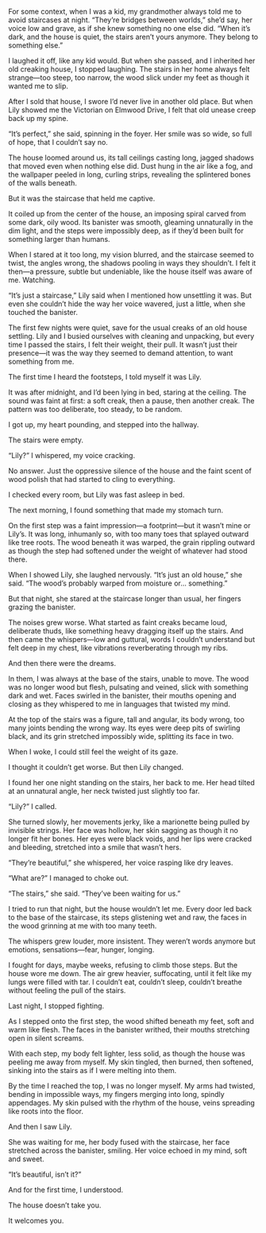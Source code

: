
For some context, when I was a kid, my grandmother always told me to avoid staircases at night. “They’re bridges between worlds,” she’d say, her voice low and grave, as if she knew something no one else did. “When it’s dark, and the house is quiet, the stairs aren’t yours anymore. They belong to something else.”

I laughed it off, like any kid would. But when she passed, and I inherited her old creaking house, I stopped laughing. The stairs in her home always felt strange—too steep, too narrow, the wood slick under my feet as though it wanted me to slip.

After I sold that house, I swore I’d never live in another old place. But when Lily showed me the Victorian on Elmwood Drive, I felt that old unease creep back up my spine.

“It’s perfect,” she said, spinning in the foyer. Her smile was so wide, so full of hope, that I couldn’t say no.

The house loomed around us, its tall ceilings casting long, jagged shadows that moved even when nothing else did. Dust hung in the air like a fog, and the wallpaper peeled in long, curling strips, revealing the splintered bones of the walls beneath.

But it was the staircase that held me captive.

It coiled up from the center of the house, an imposing spiral carved from some dark, oily wood. Its banister was smooth, gleaming unnaturally in the dim light, and the steps were impossibly deep, as if they’d been built for something larger than humans.

When I stared at it too long, my vision blurred, and the staircase seemed to twist, the angles wrong, the shadows pooling in ways they shouldn’t. I felt it then—a pressure, subtle but undeniable, like the house itself was aware of me. Watching.

“It’s just a staircase,” Lily said when I mentioned how unsettling it was. But even she couldn’t hide the way her voice wavered, just a little, when she touched the banister.

The first few nights were quiet, save for the usual creaks of an old house settling. Lily and I busied ourselves with cleaning and unpacking, but every time I passed the stairs, I felt their weight, their pull. It wasn’t just their presence—it was the way they seemed to demand attention, to want something from me.

The first time I heard the footsteps, I told myself it was Lily.

It was after midnight, and I’d been lying in bed, staring at the ceiling. The sound was faint at first: a soft creak, then a pause, then another creak. The pattern was too deliberate, too steady, to be random.

I got up, my heart pounding, and stepped into the hallway.

The stairs were empty.

“Lily?” I whispered, my voice cracking.

No answer. Just the oppressive silence of the house and the faint scent of wood polish that had started to cling to everything.

I checked every room, but Lily was fast asleep in bed.

The next morning, I found something that made my stomach turn.

On the first step was a faint impression—a footprint—but it wasn’t mine or Lily’s. It was long, inhumanly so, with too many toes that splayed outward like tree roots. The wood beneath it was warped, the grain rippling outward as though the step had softened under the weight of whatever had stood there.

When I showed Lily, she laughed nervously. “It’s just an old house,” she said. “The wood’s probably warped from moisture or… something.”

But that night, she stared at the staircase longer than usual, her fingers grazing the banister.

The noises grew worse. What started as faint creaks became loud, deliberate thuds, like something heavy dragging itself up the stairs. And then came the whispers—low and guttural, words I couldn’t understand but felt deep in my chest, like vibrations reverberating through my ribs.

And then there were the dreams.

In them, I was always at the base of the stairs, unable to move. The wood was no longer wood but flesh, pulsating and veined, slick with something dark and wet. Faces swirled in the banister, their mouths opening and closing as they whispered to me in languages that twisted my mind.

At the top of the stairs was a figure, tall and angular, its body wrong, too many joints bending the wrong way. Its eyes were deep pits of swirling black, and its grin stretched impossibly wide, splitting its face in two.

When I woke, I could still feel the weight of its gaze.

I thought it couldn’t get worse. But then Lily changed.

I found her one night standing on the stairs, her back to me. Her head tilted at an unnatural angle, her neck twisted just slightly too far.

“Lily?” I called.

She turned slowly, her movements jerky, like a marionette being pulled by invisible strings. Her face was hollow, her skin sagging as though it no longer fit her bones. Her eyes were black voids, and her lips were cracked and bleeding, stretched into a smile that wasn’t hers.

“They’re beautiful,” she whispered, her voice rasping like dry leaves.

“What are?” I managed to choke out.

“The stairs,” she said. “They’ve been waiting for us.”

I tried to run that night, but the house wouldn’t let me. Every door led back to the base of the staircase, its steps glistening wet and raw, the faces in the wood grinning at me with too many teeth.

The whispers grew louder, more insistent. They weren’t words anymore but emotions, sensations—fear, hunger, longing.

I fought for days, maybe weeks, refusing to climb those steps. But the house wore me down. The air grew heavier, suffocating, until it felt like my lungs were filled with tar. I couldn’t eat, couldn’t sleep, couldn’t breathe without feeling the pull of the stairs.

Last night, I stopped fighting.

As I stepped onto the first step, the wood shifted beneath my feet, soft and warm like flesh. The faces in the banister writhed, their mouths stretching open in silent screams.

With each step, my body felt lighter, less solid, as though the house was peeling me away from myself. My skin tingled, then burned, then softened, sinking into the stairs as if I were melting into them.

By the time I reached the top, I was no longer myself. My arms had twisted, bending in impossible ways, my fingers merging into long, spindly appendages. My skin pulsed with the rhythm of the house, veins spreading like roots into the floor.

And then I saw Lily.

She was waiting for me, her body fused with the staircase, her face stretched across the banister, smiling. Her voice echoed in my mind, soft and sweet.

“It’s beautiful, isn’t it?”

And for the first time, I understood.

The house doesn’t take you.

It welcomes you.